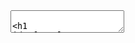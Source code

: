 <!DOCTYPE html><html><head><title>README</title></head><body><textarea theme="united">
# FaST-LMM: *Fa*ctored *S*pectrally *T*ransformed *L*inear *M*ixed *M*odels

Genetic analysis in structured populations used mixed linear models
where the variance matrix of the error term is a linear combination of
an identity matrix and a positive definite matrix.

The linear model is of the familiar form: $$y = X \beta + e$$

- $y$: phenotype
- $X$: covariates
- $\beta$: fixed effects    
- $e$: error term

 Further $V(e) = \sigma_G^2 K + \sigma_E^2 I$, where $\sigma_G^2$ is
 the genetic variance, $\sigma_E^2$ is the environmental variance, $K$
 is the kinship matrix, and $I$ is the identity matrix.

This implementation is my attempt to learn Julia and numerical linear
algebra.

</textarea><script type="text/javascript" src="http://lbesson.bitbucket.org/md/strapdown.min.js"></script></body></html>
